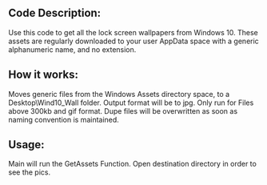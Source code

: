 ## Code Description:
Use this code to get all the lock screen wallpapers from Windows 10. These assets are regularly downloaded
to your user AppData space with a generic alphanumeric name, and no extension.

## How it works:
Moves generic files from the Windows Assets directory space, to a Desktop\Wind10_Wall folder.
Output format will be to jpg. 
Only run for Files above 300kb and gif format.
Dupe files will be overwritten as soon as naming convention is maintained.

## Usage:
Main will run the GetAssets Function.
Open destination directory in order to see the pics.
